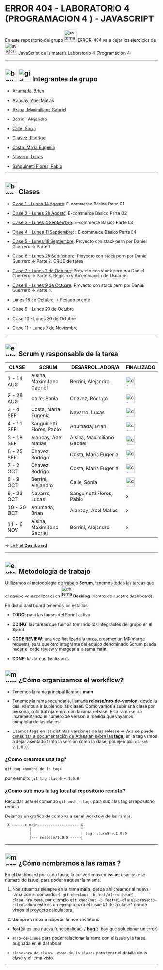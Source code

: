 # ERROR 404 - LABORATORIO 4 (PROGRAMACION 4 ) - JAVASCRIPT

En este repositorio del grupo <img width="40" height="40" src="https://img.icons8.com/external-flaticons-lineal-color-flat-icons/40/external-error-404-computer-science-flaticons-lineal-color-flat-icons.png" alt="external-error-404-computer-science-flaticons-lineal-color-flat-icons"/> ERROR-404 va a dejar los ejercicios de <img width="40" height="40" src="https://img.icons8.com/color/40/javascript--v1.png" alt="javascript--v1"/> JavaScript de la materia Laboratorio 4 (Programación 4)

---

## <img width="40" height="40" src="https://img.icons8.com/doodle/40/boy.png" alt="boy"/> <img width="40" height="40" src="https://img.icons8.com/doodle/40/girl.png" alt="girl"/> Integrantes de grupo

- [Ahumada, Brian](https://github.com/brianahumada)

- [Alancay, Abel Matias](https://github.com/matias9486)

- [Alsina, Maximiliano Gabriel](https://github.com/MalsinaG)

- [Berrini, Alejandro](https://github.com/AlejandroEB89)

- [Calle, Sonia](https://github.com/SoCalle)

- [Chavez, Rodrigo](https://github.com/RodrigoChavez1986)

- [Costa, Maria Eugenia](https://github.com/eugenia1984)

- [Navarro, Lucas](https://github.com/LucasNavarro01)

- [Sanguinetti Flores, Pablo](https://github.com/Pablo1653)

---

## <img width="40" height="40" src="https://img.icons8.com/color/40/book.png" alt="book"/> Clases

- [Clase 1 - Lunes 14 Agosto](https://github.com/CodeSystem2022/ERROR404-LABORATORIO4-PROGRAMACION4-JAVASCRIPT/tree/main/ecomerce2022/client): E-commerce Básico Parte 01

- [Clase 2 - Lunes 28 Agosto](https://github.com/CodeSystem2022/ERROR404-LABORATORIO4-PROGRAMACION4-JAVASCRIPT/tree/main/ecomerce2022/client): E-commerce Básico Parte 02

- [Clase 3 - Lunes 4 Septiembre](https://github.com/CodeSystem2022/ERROR404-LABORATORIO4-PROGRAMACION4-JAVASCRIPT/tree/main/ecomerce2022/client): E-commerce Básico Parte 03

- [Clase 4 - Lunes 11 Septiembre](https://github.com/CodeSystem2022/ERROR404-LABORATORIO4-PROGRAMACION4-JAVASCRIPT/tree/main/e-commerce2023/client): : E-commerce Básico Parte 04

- [Clase 5 - Lunes 18 Septiembre](https://github.com/CodeSystem2022/ERROR404-LABORATORIO4-PROGRAMACION4-JAVASCRIPT/tree/main/PERN-stack): Proyecto con stack pern por Daniel Guerrero -> Parte 1

- [Clase 6 - Lunes 25 Septiembre](https://github.com/CodeSystem2022/ERROR404-LABORATORIO4-PROGRAMACION4-JAVASCRIPT/tree/main/PERN-stack): Proyecto con stack pern por Daniel Guerrero -> Parte 2. CRUD de tarea

- [Clase 7 - Lunes 2 de Octubre](https://github.com/CodeSystem2022/ERROR404-LABORATORIO4-PROGRAMACION4-JAVASCRIPT/tree/main/PERN-stack): Proyecto con stack pern por Daniel Guerrero -> Parte 3. Registro y Autenticación de Usuarios

- [Clase 8 - Lunes 9 de Octubre](https://github.com/CodeSystem2022/ERROR404-LABORATORIO4-PROGRAMACION4-JAVASCRIPT/tree/main/PERN-stack): Proyecto con stack pern por Daniel Guerrero -> Parte 4. 


- Lunes 16 de Octubre -> Feriado puente

- Clase 9 - Lunes 23 de Octubre

- Clase 10 - Lunes 30 de Octubre

- Clase 11 - Lunes 7 de Noviembre

---

## <img width="40" height="40" src="https://img.icons8.com/external-flaticons-lineal-color-flat-icons/40/external-scrum-ux-and-ui-icons-flaticons-lineal-color-flat-icons.png" alt="external-scrum-ux-and-ui-icons-flaticons-lineal-color-flat-icons"/> Scrum y responsable de la tarea

| CLASE       | SCRUM                       | DESARROLLADOR/A             | FINALIZADO                                                                                             |
| ----------- | --------------------------- | --------------------------- | ------------------------------------------------------------------------------------------------------ |
| 1 - 14 AUG  | Alsina, Maximiliano Gabriel | Berrini, Alejandro          | <img width="30" height="30" src="https://img.icons8.com/flat-round/30/checkmark.png" alt="checkmark"/> |
| 2 - 28 AUG  | Calle, Sonia                | Chavez, Rodrigo             | <img width="30" height="30" src="https://img.icons8.com/flat-round/30/checkmark.png" alt="checkmark"/> |
| 3 - 4 SEP   | Costa, Maria Eugenia        | Navarro, Lucas              | <img width="30" height="30" src="https://img.icons8.com/flat-round/30/checkmark.png" alt="checkmark"/> |
| 4 - 11 SEP  | Sanguinetti Flores, Pablo   | Ahumada, Brian              | <img width="30" height="30" src="https://img.icons8.com/flat-round/30/checkmark.png" alt="checkmark"/> |
| 5 - 18 SEP  | Alancay, Abel Matias        | Alsina, Maximiliano Gabriel | <img width="30" height="30" src="https://img.icons8.com/flat-round/30/checkmark.png" alt="checkmark"/> |
| 6 - 25 SEP  | Chavez, Rodrigo             | Costa, Maria Eugenia        | <img width="30" height="30" src="https://img.icons8.com/flat-round/30/checkmark.png" alt="checkmark"/> |
| 7 - 2 OCT   | Chavez, Rodrigo             | Costa, Maria Eugenia        | <img width="30" height="30" src="https://img.icons8.com/flat-round/30/checkmark.png" alt="checkmark"/> |
| 8 - 9 OCT   | Berrini, Alejandro           |     Calle, Sonia            | <img width="30" height="30" src="https://img.icons8.com/flat-round/30/checkmark.png" alt="checkmark"/>  |
| 9 - 23 OCT  | Navarro, Lucas              | Sanguinetti Flores, Pablo   | x                                                                                                      |
| 10 - 30 OCT | Ahumada, Brian              | Alancay, Abel Matias        | x                                                                                                      |
| 11 - 6 NOV  | Alsina, Maximiliano Gabriel | Berrini, Alejandro          | x                                                                                                      |

-> [Link al **Dashboard**](https://github.com/orgs/CodeSystem2022/projects/1146)

---

## <img width="40" height="40" src="https://img.icons8.com/external-flaticons-lineal-color-flat-icons/40/external-scrum-ux-and-ui-icons-flaticons-lineal-color-flat-icons.png" alt="external-scrum-ux-and-ui-icons-flaticons-lineal-color-flat-icons"/> Metodología de trabajo

Utilizamos al metodología de trabajo **Scrum**, tenemos todas las tareas que el equipo va a realizar el en <img width="40" height="40" src="https://img.icons8.com/external-flaticons-flat-flat-icons/40/external-scrum-agile-flaticons-flat-flat-icons-7.png" alt="external-scrum-agile-flaticons-flat-flat-icons-7"/>**Backlog** (dentro de nuestro dashboard).

En dicho dashboard tenemos los estados:

- **TODO**: para las tareas del Sprint activo

- **DOING**: las tareas que fuimos tomando los integrantes del grupo en el Sprint

- **CODE REVIEW**: una vez finalizada la tarea, creamos un MR(merge request), para que otro integrante del equipo denominado Scrum pueda hacer el code review y mergear a la rama **main**.

- **DONE**: las tareas finalizadas

## <img width="40" height="40" src="https://img.icons8.com/office/40/merge-git.png" alt="merge-git"/> ¿Cómo organizamos el workflow?

- Tenemos la rama principal llamada **main**

- Tenemos la rama secundaria, llamada **release/nro-de-version**, desde la cual vamos a ir subiendo las clases. Como vamos a subir una clase por persona, solo trabajaremos con la rama release. Esta rama se ira incrementando el numero de version a medida que vayamos completando las clases

- Usamos **tags** en las distintas versiones de las release -> [Aca se puede consultar la documentación de Atlassian sobra las **tags**](https://www.atlassian.com/es/git/tutorials/inspecting-a-repository/git-tag), en la tag vamos a dejar asentado tanto la version como la clase, por ejemplo: `clase5-v.1.0.0`.

### ¿Como creamos una tag?

`git tag <nombre de la tag>`

por ejemplo: `git tag clase5-v.1.0.0`

### ¿Como subimos la tag local al repositorio remoto?

Recordar usar el comando `git push --tags` para subir las tag al repositorio remoto

Dejamos un grafico de como va a ser el workflow de las ramas:

```
 X ------> main--------------------X
           |                       ^
           |                       | tag: clase5-v.1.0.0
           |--- release/1.0.0------|
```

---

## <img width="40" height="40" src="https://img.icons8.com/pulsar-color/40/merge-git.png" alt="merge-git"/> ¿Cómo nombramos a las ramas ?

En el Dashboard por cada tarea, la convertimos en **issue**, usamos ese número de issue, para poder traquear la misma.

1. Nos situamos siempre en la rama **main**, desde ahi creamos al nueva rama con el comando: `$ git checkout -b feat/#(nro.issue)-clase_nro-tema`, por ejemplo `git checkout -b feat/#1-clase1-proyecto-calculadora` este es un ejemplo para el issue #1 de la clase 1 donde vimos el proyecto calculadora.

2. Siempre vamos a respetar la nomenclatura:

- **feat**(si es una nueva funcionalidad) / **bug**(si hay que solucionar un error)

- `#nro-de-issue` para poder relacionar la rama con el issue y la tarea asignada en el dashboar

- `clase<nro-de-clase>-<tema-de-la-clase>` para tener el detalle de la clase y el tema visto

---
